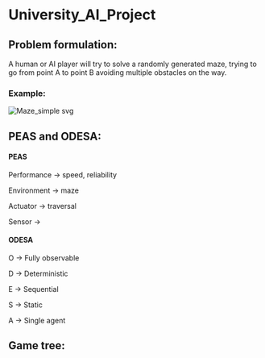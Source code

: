 # University_AI_Project

## Problem formulation:

A human or AI player will try to solve a randomly generated maze, trying to go from point A to point B avoiding multiple obstacles on the way.

### Example:
![Maze_simple svg](https://user-images.githubusercontent.com/26676411/160266872-97ad649f-0f3b-4678-a5c1-eea70f047100.png)


## PEAS and ODESA:

#### PEAS
Performance -> speed, reliability

Environment -> maze

Actuator -> traversal

Sensor -> 

#### ODESA
O -> Fully observable

D -> Deterministic

E -> Sequential

S -> Static

A -> Single agent


## Game tree:

